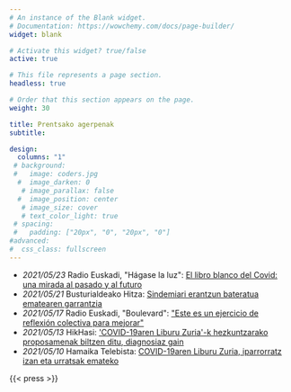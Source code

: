```yaml
---
# An instance of the Blank widget.
# Documentation: https://wowchemy.com/docs/page-builder/
widget: blank

# Activate this widget? true/false
active: true

# This file represents a page section.
headless: true

# Order that this section appears on the page.
weight: 30

title: Prentsako agerpenak
subtitle: 

design:
  columns: "1"
 # background:
 #   image: coders.jpg
  #  image_darken: 0
   # image_parallax: false
  #  image_position: center
   # image_size: cover
   # text_color_light: true
 # spacing:
 #   padding: ["20px", "0", "20px", "0"]
#advanced:
#  css_class: fullscreen
---
```


- <i class="fas fa-microphone-alt"></i> _2021/05/23_ Radio Euskadi, "Hágase la luz": [El libro blanco del Covid: una mirada al pasado y al futuro](https://www.eitb.eus/es/radio/radio-euskadi/programas/hagase-la-luz/detalle/8070839/el-libro-blanco-del-covid-mirada-al-pasado-y-al-futuro-------/)
- <i class="fas fa-newspaper"></i> _2021/05/21_ Busturialdeako Hitza: [Sindemiari erantzun bateratua ematearen garrantzia](https://busturialdea.hitza.eus/2021/05/21/sindemiari-erantzun-bateratua-ematearen-garrantzia/)
- <i class="fas fa-microphone-alt"></i> _2021/05/17_ Radio Euskadi, "Boulevard": ["Este es un ejercicio de reflexión colectiva para mejorar"](https://www.eitb.eus/es/radio/radio-euskadi/programas/boulevard/detalle/8056506/libro-blanco-de-covid19-175-propuestas-para-futuro/)
- <i class="fas fa-newspaper"></i> _2021/05/13_ HikHasi: ['COVID-19aren Liburu Zuria'-k hezkuntzarako proposamenak biltzen ditu, diagnosiaz gain](http://hikhasi.eus/Albistegia/20210513/COVID-19aren_Liburu_Zuria-k_hezkuntzarako_proposamenak_biltzen_ditu_diagnosiaz_gain_)
- <i class="fas fa-tv"></i> _2021/05/10_ Hamaika Telebista: [COVID-19aren Liburu Zuria, iparrorratz izan eta urratsak emateko ](https://hamaika.eus/euskal-herria-berriak/gizartea/covid-19aren-liburu-zuria-iparrorratz-izan-eta-urratsak-emateko.html)

{{< press >}}
